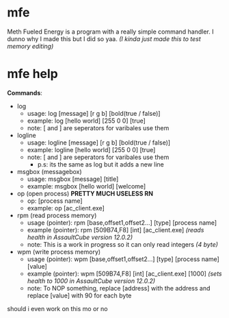 # mfe
Meth Fueled Energy is a program with a really simple command handler.
I dunno why I made this but I did so yaa.
*(I kinda just made this to test memory editing)*

# mfe help
**Commands**:
 - log
   - usage: log [message] [r g b] [bold(true / false)]
   - example: log [hello world] [255 0 0] [true]
   - note: [ and ] are seperators for varibales use them
 - logline
   - usage: logline [message] [r g b] [bold(true / false)]
   - example: logline [hello world] [255 0 0] [true]
   - note: [ and ] are seperators for varibales use them
     - p.s: its the same as log but it adds a new line
 - msgbox (messagebox)
   - usage: msgbox [message] [title]
   - example: msgbox [hello world] [welcome]
 - op (open process) **PRETTY MUCH USELESS RN**
   - op: [process name]
   - example: op [ac_client.exe]
 - rpm (read process memory)
   - usage (pointer): rpm [base,offset1,offset2...] [type] [process name]
   - example (pointer): rpm [509B74,F8] [int] [ac_client.exe] *(reads health in AssaultCube version 12.0.2)*
   - note: This is a work in progress so it can only read integers *(4 byte)*
 - wpm (write process memory)
   - usage (pointer): wpm [base,offset1,offset2...] [type] [process name] [value]
   - example (pointer): wpm [509B74,F8] [int] [ac_client.exe] [1000] *(sets health to 1000 in AssaultCube version 12.0.2)*
   - note: To NOP something, replace [address] with the address and replace [value] with 90 for each byte

should i even work on this mo or no
